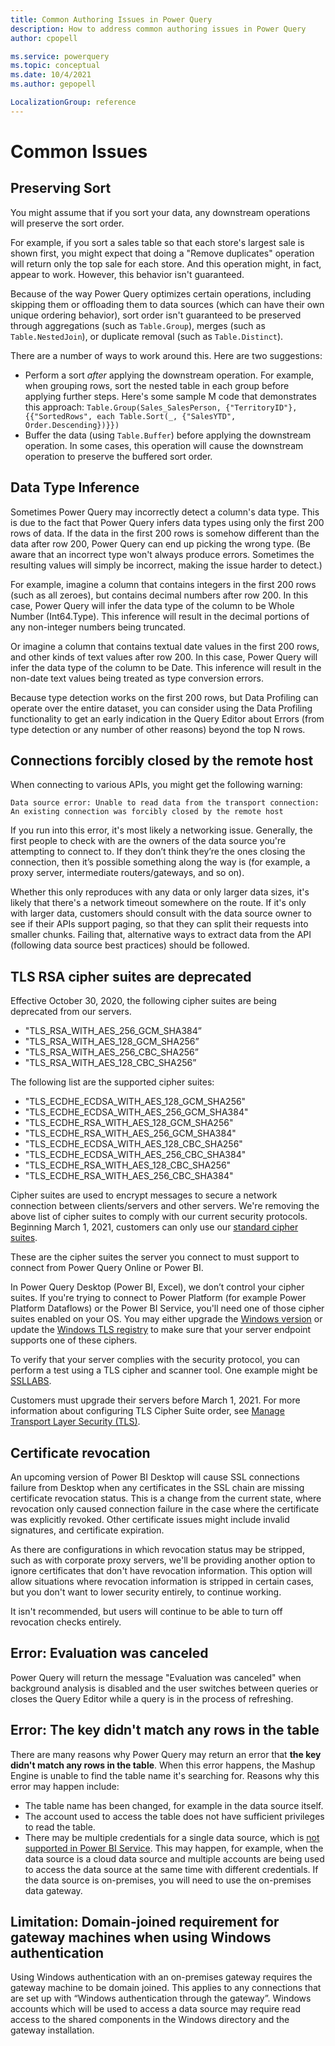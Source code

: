 ```yaml
---
title: Common Authoring Issues in Power Query
description: How to address common authoring issues in Power Query
author: cpopell

ms.service: powerquery
ms.topic: conceptual
ms.date: 10/4/2021
ms.author: gepopell

LocalizationGroup: reference
---
```



# Common Issues

## Preserving Sort

You might assume that if you sort your data, any downstream operations will preserve the sort order.

For example, if you sort a sales table so that each store's largest sale is shown first, you might expect that doing a "Remove duplicates" operation will return only the top sale for each store. And this operation might, in fact, appear to work. However, this behavior isn't guaranteed.

Because of the way Power Query optimizes certain operations, including skipping them or offloading them to data sources (which can have their own unique ordering behavior), sort order isn't guaranteed to be preserved through aggregations (such as `Table.Group`), merges (such as `Table.NestedJoin`), or duplicate removal (such as `Table.Distinct`).

There are a number of ways to work around this. Here are two suggestions:

* Perform a sort *after* applying the downstream operation. For example, when grouping rows, sort the nested table in each group before applying further steps. Here's some sample M code that demonstrates this approach: `Table.Group(Sales_SalesPerson, {"TerritoryID"}, {{"SortedRows", each Table.Sort(_, {"SalesYTD", Order.Descending})}})`
* Buffer the data (using `Table.Buffer`) before applying the downstream operation. In some cases, this operation will cause the downstream operation to preserve the buffered sort order.

## Data Type Inference

Sometimes Power Query may incorrectly detect a column's data type. This is due to the fact that Power Query infers data types using only the first 200 rows of data. If the data in the first 200 rows is somehow different than the data after row 200, Power Query can end up picking the wrong type. (Be aware that an incorrect type won't always produce errors. Sometimes the resulting values will simply be incorrect, making the issue harder to detect.)

For example, imagine a column that contains integers in the first 200 rows (such as all zeroes), but contains decimal numbers after row 200. In this case, Power Query will infer the data type of the column to be Whole Number (Int64.Type). This inference will result in the decimal portions of any non-integer numbers being truncated.

Or imagine a column that contains textual date values in the first 200 rows, and other kinds of text values after row 200. In this case, Power Query will infer the data type of the column to be Date. This inference will result in the non-date text values being treated as type conversion errors.

Because type detection works on the first 200 rows, but Data Profiling can operate over the entire dataset, you can consider using the Data Profiling functionality to get an early indication in the Query Editor about Errors (from type detection or any number of other reasons) beyond the top N rows.

## Connections forcibly closed by the remote host

When connecting to various APIs, you might get the following warning:

`Data source error: Unable to read data from the transport connection: An existing connection was forcibly closed by the remote host`

If you run into this error, it's most likely a networking issue. Generally, the first people to check with are the owners of the data source you're attempting to connect to. If they don’t think they’re the ones closing the connection, then it’s possible something along the way is (for example, a proxy server, intermediate routers/gateways, and so on).

Whether this only reproduces with any data or only larger data sizes, it's likely that there's a network timeout somewhere on the route. If it's only with larger data, customers should consult with the data source owner to see if their APIs support paging, so that they can split their requests into smaller chunks. Failing that, alternative ways to extract data from the API (following data source best practices) should be followed.

## TLS RSA cipher suites are deprecated

Effective October 30, 2020, the following cipher suites are being deprecated from our servers.

* "TLS_RSA_WITH_AES_256_GCM_SHA384”
* "TLS_RSA_WITH_AES_128_GCM_SHA256”
* "TLS_RSA_WITH_AES_256_CBC_SHA256”
* "TLS_RSA_WITH_AES_128_CBC_SHA256”

The following list are the supported cipher suites:

* "TLS_ECDHE_ECDSA_WITH_AES_128_GCM_SHA256"
* "TLS_ECDHE_ECDSA_WITH_AES_256_GCM_SHA384"
* "TLS_ECDHE_RSA_WITH_AES_128_GCM_SHA256"
* "TLS_ECDHE_RSA_WITH_AES_256_GCM_SHA384"
* "TLS_ECDHE_ECDSA_WITH_AES_128_CBC_SHA256"
* "TLS_ECDHE_ECDSA_WITH_AES_256_CBC_SHA384"
* "TLS_ECDHE_RSA_WITH_AES_128_CBC_SHA256"
* "TLS_ECDHE_RSA_WITH_AES_256_CBC_SHA384"

Cipher suites are used to encrypt messages to secure a network connection between clients/servers and other servers. We're removing the above list of cipher suites to comply with our current security protocols. Beginning March 1, 2021, customers can only use our [standard cipher suites](/power-platform/admin/server-cipher-tls-requirements).

These are the cipher suites the server you connect to must support to connect from Power Query Online or Power BI.

In Power Query Desktop (Power BI, Excel), we don’t control your cipher suites. If you're trying to connect to Power Platform  (for example Power Platform Dataflows) or the Power BI Service, you'll need one of those cipher suites enabled on your OS. You may either upgrade the [Windows version](/windows/win32/secauthn/cipher-suites-in-schannel) or update the [Windows TLS registry](/windows-server/security/tls/tls-registry-settings) to make sure that your server endpoint supports one of these ciphers.

 To verify that your server complies with the security protocol, you can perform a test using a TLS cipher and scanner tool. One example might be [SSLLABS](https://www.ssllabs.com/ssltest/analyze.html).

Customers must upgrade their servers before March 1, 2021. For more information about configuring TLS Cipher Suite order, see [Manage Transport Layer Security (TLS)](/windows-server/security/tls/manage-tls).

## Certificate revocation

An upcoming version of Power BI Desktop will cause SSL connections failure from Desktop when any certificates in the SSL chain are missing certificate revocation status. This  is a change from the current state, where revocation only caused connection failure in the case where the certificate was explicitly revoked. Other certificate issues might include invalid signatures, and certificate expiration.

As there are configurations in which revocation status may be stripped, such as with corporate proxy servers, we'll be providing another option to ignore certificates that don't have revocation information. This option will allow situations where revocation information is stripped in certain cases, but you don't want to lower security entirely, to continue working.

It isn't recommended, but users will continue to be able to turn off revocation checks entirely.

## Error: Evaluation was canceled

Power Query will return the message "Evaluation was canceled" when background analysis is disabled and the user switches between queries or closes the Query Editor while a query is in the process of refreshing.

## Error: The key didn't match any rows in the table

There are many reasons why Power Query may return an error that **the key didn't match any rows in the table**. When this error happens, the Mashup Engine is unable to find the table name it's searching for. Reasons why this error may happen include:
* The table name has been changed, for example in the data source itself.
* The account used to access the table does not have sufficient privileges to read the table.
* There may be multiple credentials for a single data source, which is [not supported in Power BI Service](/power-bi/connect-data/refresh-data#accessing-cloud-data-sources). This may happen, for example, when the data source is a cloud data source and multiple accounts are being used to access the data source at the same time with different credentials. If the data source is on-premises, you will need to use the on-premises data gateway.

## Limitation: Domain-joined requirement for gateway machines when using Windows authentication

Using Windows authentication with an on-premises gateway requires the gateway machine to be domain joined. This applies to any connections that are set up with “Windows authentication through the gateway”. Windows accounts which will be used to access a data source may require read access to the shared components in the Windows directory and the gateway installation.

